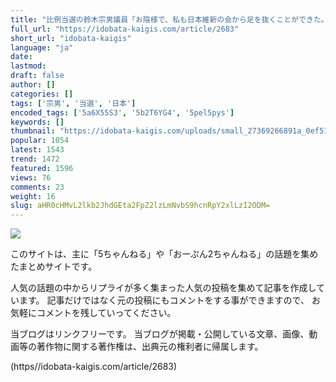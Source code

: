 ```yaml
---
title: "比例当選の鈴木宗男議員「お陰様で、私も日本維新の会から足を抜くことができた。こんなありがたいことはない」"
full_url: "https://idobata-kaigis.com/article/2683"
short_url: "idobata-kaigis"
language: "ja"
date: 
lastmod: 
draft: false
author: []
categories: []
tags: ['宗男', '当選', '日本']
encoded_tags: ['5a6X55S3', '5b2T6YG4', '5pel5pys']
keywords: []
thumbnail: "https://idobata-kaigis.com/uploads/small_27369266891a_0ef51df511.jpg"
popular: 1054
latest: 1543
trend: 1472
featured: 1596
views: 76
comments: 23
weight: 16
slug: aHR0cHMvL2lkb2JhdGEta2FpZ2lzLmNvbS9hcnRpY2xlLzI2ODM=
---
```


![](https://idobata-kaigis.com/uploads/small_27369266891a_0ef51df511.jpg)

<div><p class=''>このサイトは、主に「5ちゃんねる」や「おーぷん2ちゃんねる」の話題を集めたまとめサイトです。</p><p>人気の話題の中からリプライが多く集まった人気の投稿を集めて記事を作成しています。 記事だけではなく元の投稿にもコメントをする事ができますので、 お気軽にコメントを残していってください。</p><p class=''>当ブログはリンクフリーです。 当ブログが掲載・公開している文章、画像、動画等の著作物に関する著作権は、出典元の権利者に帰属します。</p></div>

(https//idobata-kaigis.com/article/2683)
